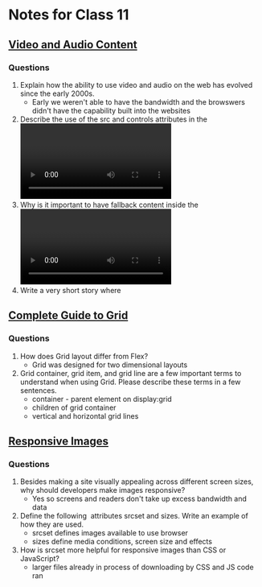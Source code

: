# Notes for Class 11

## [Video and Audio Content](https://developer.mozilla.org/en-US/docs/Learn/HTML/Multimedia_and_embedding/Video_and_audio_content)

### Questions

1. Explain how the ability to use video and audio on the web has evolved since the early 2000s.
    * Early we weren't able to have the bandwidth and the browswers didn't have the capability built into the websites
2. Describe the use of the src and controls attributes in the <video> element.
    * src is source of file and video controls allow for control. Required and also volumes
3. Why is it important to have fallback content inside the <video> element?
    * incase video doesn't display properly
4. Write a very short story where <audio> and <video> are characters.
    * Audio and Video brother from a different mother. Both wanted the spotlight, but they realized only too late that each is better off together than apart.

## [Complete Guide to Grid](https://css-tricks.com/snippets/css/complete-guide-grid/)

### Questions

1. How does Grid layout differ from Flex?
    * Grid was designed for two dimensional layouts
2. Grid container, grid item, and grid line are a few important terms to understand when using Grid. Please describe these terms in a few sentences.
    * container - parent element on display:grid
    * children of grid container
    * vertical and horizontal grid lines

## [Responsive Images](https://developer.mozilla.org/en-US/docs/Learn/HTML/Multimedia_and_embedding/Responsive_images)

### Questions

1. Besides making a site visually appealing across different screen sizes, why should developers make images responsive?
    * Yes so screens and readers don't take up excess bandwidth and data
2. Define the following <img> attributes srcset and sizes. Write an example of how they are used.
    * srcset defines images available to use browser
    * sizes define media conditions, screen size and effects
3. How is srcset more helpful for responsive images than CSS or JavaScript?
    * larger files already in process of downloading by CSS and JS code ran

